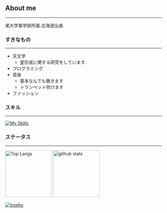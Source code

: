 ## About me
---
某大学某学部所属.北海道出身.

### すきなもの
---
- 天文学
  - 星形成に関する研究をしています.
- プログラミング
- 音楽
  - 基本なんでも聴きます
  - トランペット吹けます
- ファッション

### スキル
---
[![My Skills](https://skillicons.dev/icons?i=py,anaconda,vscode,git,github)](https://skillicons.dev)

### ステータス
---
<p align="left"> 
  <img alt="Top Langs" height="150px" src="https://github-readme-stats.vercel.app/api/top-langs/?username=kotora260&layout=compact&count_private=true&show_icons=true&theme=onedark" />
  <img alt="github stats" height="150px" src="https://github-readme-stats.vercel.app/api?username=kotora260&count_private=true&show_icons=true&show_icons=true&theme=onedark" />
</p>

[![trophy](https://github-profile-trophy.vercel.app/?username=kotora260&theme=onedark&column=8
)](https://github.com/ryo-ma/github-profile-trophy)


